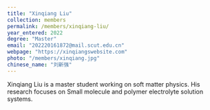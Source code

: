 ```yaml
---
title: "Xinqiang Liu"
collection: members
permalink: /members/xinqiang-liu/
year_entered: 2022
degree: "Master"
email: "202220161872@mail.scut.edu.cn"
webpage: "https://xinqiangswebsite.com"
photo: "/members/xinqiang.jpg"
chinese_name: "刘新强"
---
```

Xinqiang Liu is a master student working on soft matter physics. His research focuses on Small molecule and polymer electrolyte solution systems.
